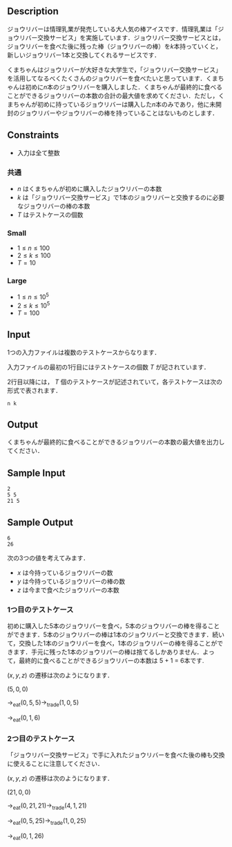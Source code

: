 ## Description
ジョウリバーは情理乳業が発売している大人気の棒アイスです．情理乳業は「ジョウリバー交換サービス」を実施しています．ジョウリバー交換サービスとは，ジョウリバーを食べた後に残った棒（ジョウリバーの棒）を$k$本持っていくと，新しいジョウリバー1本と交換してくれるサービスです．

くまちゃんはジョウリバーが大好きな大学生で，「ジョウリバー交換サービス」を活用してなるべくたくさんのジョウリバーを食べたいと思っています．くまちゃんは初めに$n$本のジョウリバーを購入しました．くまちゃんが最終的に食べることができるジョウリバーの本数の合計の最大値を求めてください．ただし，くまちゃんが初めに持っているジョウリバーは購入した$n$本のみであり，他に未開封のジョウリバーやジョウリバーの棒を持っていることはないものとします．

## Constraints
* 入力は全て整数

### 共通
* $n$ はくまちゃんが初めに購入したジョウリバーの本数
* $k$ は「ジョウリバー交換サービス」で1本のジョウリバーと交換するのに必要なジョウリバーの棒の本数
* $T$ はテストケースの個数

### Small
* $1 \leq n \leq 100$
* $2 \leq k \leq 100$
* $T = 10$

### Large
* $1 \leq n \leq 10^5$
* $2 \leq k \leq 10^5$
* $T = 100$

## Input

1つの入力ファイルは複数のテストケースからなります．

入力ファイルの最初の1行目にはテストケースの個数 $T$ が記されています．

2行目以降には， $T$ 個のテストケースが記述されていて，各テストケースは次の形式で表されます．

```
n k
```

## Output

くまちゃんが最終的に食べることができるジョウリバーの本数の最大値を出力してください．

## Sample Input
```
2
5 5
21 5
```

## Sample Output
```
6
26
```

次の3つの値を考えてみます．
* $x$ は今持っているジョウリバーの数
* $y$ は今持っているジョウリバーの棒の数
* $z$ は今まで食べたジョウリバーの本数

### 1つ目のテストケース
初めに購入した5本のジョウリバーを食べ，5本のジョウリバーの棒を得ることができます．5本のジョウリバーの棒は1本のジョウリバーと交換できます．続いて，交換した1本のジョウリバーを食べ，1本のジョウリバーの棒を得ることができます．手元に残った1本のジョウリバーの棒は捨てるしかありません．よって，最終的に食べることができるジョウリバーの本数は 5 + 1 = 6本です.  

$(x, y, z)$ の遷移は次のようになります．

$(5, 0, 0)$

$\to_{\mathrm{eat}} (0, 5, 5) \to_{\mathrm{trade}} (1, 0, 5)$

$\to_{\mathrm{eat}} (0, 1, 6)$

### 2つ目のテストケース

「ジョウリバー交換サービス」で手に入れたジョウリバーを食べた後の棒も交換に使えることに注意してください．

$(x, y, z)$ の遷移は次のようになります．

$(21, 0, 0)$

$\to_{\mathrm{eat}} (0, 21, 21)  \to_{\mathrm{trade}} (4, 1, 21)$

$\to_{\mathrm{eat}} (0, 5, 25) \to_{\mathrm{trade}} (1, 0, 25)$

$\to_{\mathrm{eat}} (0, 1, 26)$
